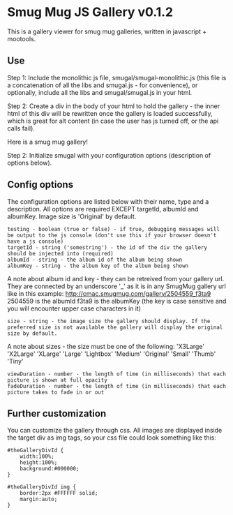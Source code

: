 Smug Mug JS Gallery v0.1.2
==========================
This is a gallery viewer for smug mug galleries, written in javascript + mootools.

Use
---
Step 1: Include the monolithic js file, smugal/smugal-monolithic.js (this file is a concatenation of all the libs and smugal.js - for convenience), or optionally, include all the libs and smugal/smugal.js in your html.  
	<!-- option 1 -->
	<script src="smugal/smugal-monolithic.js" type="text/javascript" charset="utf-8"></script>
	<!-- or option 2 -->
	<script src="smugal/mootools-1.2.4-core.js" type="text/javascript" charset="utf-8"></script>
	<script src="modules/go/go.js" type="text/javascript" charset="utf-8"></script>
	<script src="modules/heyjacks/heyjacks.js" type="text/javascript" charset="utf-8"></script>
	<script src="smugal/smugal.js" type="text/javascript" charset="utf-8"></script>
	
Step 2: Create a div in the body of your html to hold the gallery - the inner html of this div will be rewritten once the gallery is loaded successfully, which is great for alt content (in case the user has js turned off, or the api calls fail).
	<body>
		<div id="theGalleryDivId">Here is a smug mug gallery!</div>
	</body>
	
Step 2: Initialize smugal with your configuration options (description of options below).
	<script type="text/javascript" charset="utf-8">
		smugal({
			targetId : 'theGalleryDivId',
			albumId : '11397881',
			albumKey : 'MYoeS',
			fadeDuration : 1000
		});
	</script>
	

Config options
--------------
The configuration options are listed below with their name, type and a description. All options are required EXCEPT targetId, albumId and albumKey. Image size is 'Original' by default.

	testing - boolean (true or false) - if true, debugging messages will be output to the js console (don't use this if your browser doesn't have a js console)
	targetId - string ('somestring') - the id of the div the gallery should be injected into (required)
	albumId - string - the album id of the album being shown 
	albumKey - string - the album key of the album being shown
	
A note about album id and key - they can be retreived from your gallery url. They are connected by an underscore '_' as it is in any SmugMug gallery url like in this example:
http://cmac.smugmug.com/gallery/2504559_f3ta9
2504559 is the albumId
f3ta9 is the albumKey (the key is case sensitive and you will encounter upper case characters in it)
		
	size - string - the image size the gallery should display. If the preferred size is not available the gallery will display the original size by default.
	
A note about sizes - the size must be one of the following:
'X3Large'
'X2Large'
'XLarge'
'Large'
'Lightbox'
'Medium'
'Original'
'Small'
'Thumb'
'Tiny'
			
	viewDuration - number - the length of time (in milliseconds) that each picture is shown at full opacity
	fadeDuration - number - the length of time (in milliseconds) that each picture takes to fade in or out


Further customization
---------------------
You can customize the gallery through css. All images are displayed inside the target div as img tags, so your css file could look something like this:

	#theGalleryDivId {
		width:100%;
		height:100%;
		background:#000000;
	}

	#theGalleryDivId img {
		border:2px #FFFFFF solid;
		margin:auto;
	}
	